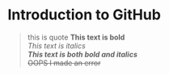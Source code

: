 # Introduction to GitHub
> this is quote
**This text is bold**\
*This text is italics*\
***This text is both bold and italics***\
~~OOPS I made an error~~
